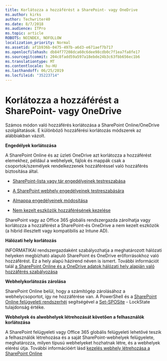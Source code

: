 ```yaml
---
title: Korlátozza a hozzáférést a SharePoint- vagy OneDrive
ms.author: kirks
author: Techwriter40
ms.date: 8/7/2018
ms.audience: ITPro
ms.topic: article
ROBOTS: NOINDEX, NOFOLLOW
localization_priority: Normal
ms.assetid: af1b936b-0475-497b-a6d3-e671aef7b717
ms.openlocfilehash: db84f77208dca60c6dee98cdb0c7f1ea7fa8fe17
ms.sourcegitcommit: 204c8fadd59a597a18ebde24b3c63fbb656ec1b6
ms.translationtype: MT
ms.contentlocale: hu-HU
ms.lasthandoff: 06/25/2019
ms.locfileid: "35223714"
---
```

# <a name="restrict-access-in-sharepoint-or-onedrive"></a>Korlátozza a hozzáférést a SharePoint- vagy OneDrive

Számos módon való hozzáférés korlátozása a SharePoint Online/OneDrive szolgáltatások. E különböző hozzáférési korlátozás módszerek az alábbiakban vázolt. 

**Engedélyek korlátozása**

A SharePoint Online és az üzleti OneDrive azt korlátozza a hozzáférést elemekhez, például a webhelyek, fájlok és mappák csak a csoportok/személyek rendelkezzenek hozzáféréssel való hozzáférés biztosítása által.

- [SharePoint-lista vagy tár engedélyeinek testreszabása](https://support.office.com/article/Customize-permissions-for-a-SharePoint-list-or-library-02d770f3-59eb-4910-a608-5f84cc297782)

- [A SharePoint webhely engedélyeinek testreszabására](https://docs.microsoft.com/sharepoint/customize-sharepoint-site-permissions)

- [Almappa engedélyeinek módosítása](https://support.office.com/article/Change-the-permissions-on-a-subfolder-5427BD7C-F20A-4F75-8CF2-5359DD45A1A6)

- [Nem kezelt eszközök hozzáférésének kezelése](https://docs.microsoft.com/sharepoint/control-access-from-unmanaged-devices)

SharePoint vagy az Office 365 globális rendszergazda zárolhatja vagy korlátozza a hozzáférést a SharePoint-és OneDrive a nem kezelt eszközök (a hibrid illesztett vagy kompatibilis az Intune AD).

**Hálózati hely korlátozás**

INFORMATIKAI rendszergazdaként szabályozhatja a meghatározott hálózati helyeken megbízható alapuló SharePoint és OneDrive erőforrásokhoz való hozzáférést. Ez a hely alapú házirend néven is ismert. További információt talál [a SharePoint Online és a OneDrive adatok hálózati hely alapján való hozzáférés szabályozása](https://docs.microsoft.com/sharepoint/control-access-based-on-network-location)

**Webhelykorlátozás zárolása** 

SharePoint Online belül, hogy a számítógép zárolásához a webhelycsoportot, így ne hozzáférése van. A PowerShell és a [SharePoint Online felügyeleti rendszerhéj](https://docs.microsoft.com/powershell/sharepoint/sharepoint-online/connect-sharepoint-online?view=sharepoint-ps) segítségével a [Set-SPOSite](https://docs.microsoft.com/powershell/module/sharepoint-online/set-sposite?view=sharepoint-ps) - LockState tulajdonság értéke.

**Webhelyek és alwebhelyek létrehozását követően a felhasználók korlátozása**

A SharePoint felügyeleti vagy Office 365 globális felügyeleti lehetővé teszik a felhasználók létrehozása és a saját SharePoint-webhelyek felügyelete, meghatározza, milyen típusú webhelyeket hozhatnak létre, és a webhelyek elérési útja. További információért lásd [kezelés webhely létrehozása a SharePoint Online](https://docs.microsoft.com/sharepoint/manage-site-creation)

